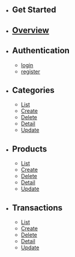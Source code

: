 - ## Get Started

- ## [Overview](/{{route}}/{{version}}/overview)

- ## Authentication
    
    - [login](/{{route}}/{{version}}/auth/login)
    - [register](/{{route}}/{{version}}/auth/register)


- ## Categories
    - [List](/{{route}}/{{version}}/category/index)
    - [Create](/{{route}}/{{version}}/category/create)
    - [Delete](/{{route}}/{{version}}/category/delete)
    - [Detail](/{{route}}/{{version}}/category/show)
    - [Update](/{{route}}/{{version}}/category/update)



- ## Products
    - [List ](/{{route}}/{{version}}/category/index)
    - [Create](/{{route}}/{{version}}/category/create)
    - [Delete](/{{route}}/{{version}}/category/delete)
    - [Detail](/{{route}}/{{version}}/category/show)
    - [Update](/{{route}}/{{version}}/category/update)


- ## Transactions
    - [List ](/{{route}}/{{version}}/category/index)
    - [Create](/{{route}}/{{version}}/category/create)
    - [Delete](/{{route}}/{{version}}/category/delete)
    - [Detail](/{{route}}/{{version}}/category/show)
    - [Update](/{{route}}/{{version}}/category/update)

